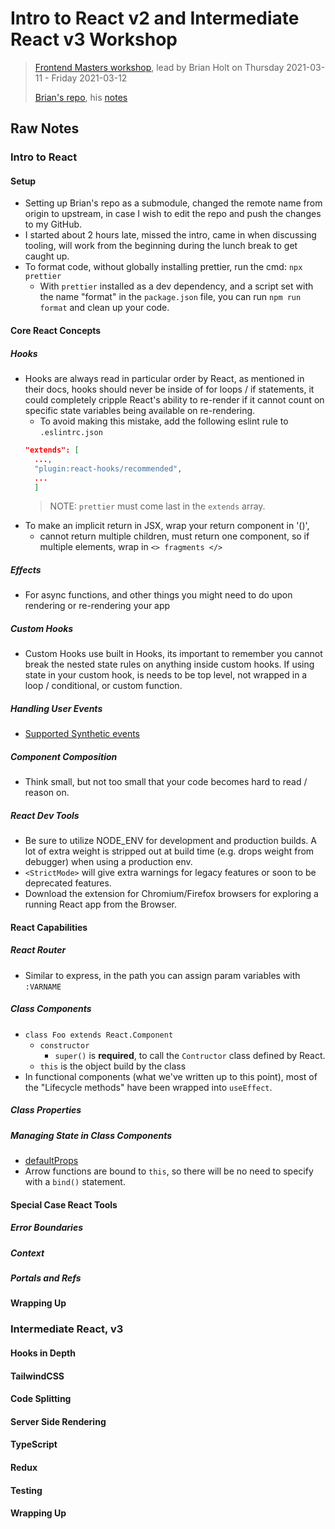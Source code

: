 # Intro to React v2 and Intermediate React v3 Workshop
> [Frontend Masters workshop](https://frontendmasters.com/workshops/complete-react-v6/), lead by Brian Holt on Thursday 2021-03-11 - Friday 2021-03-12
>
> [Brian's repo](https://github.com/btholt/citr-v6-project), his [notes](https://btholt.github.io/complete-intro-to-react-v6/)

## Raw Notes
### Intro to React
#### Setup
- Setting up Brian's repo as a submodule, changed the remote name from origin to upstream, in case I wish to edit the repo and push the changes to my GitHub.
- I started about 2 hours late, missed the intro, came in when discussing tooling, will work from the beginning during the lunch break to get caught up.
- To format code, without globally installing prettier, run the cmd: `npx prettier`
  - With `prettier` installed as a dev dependency, and a script set with the name "format" in the `package.json` file, you can run `npm run format` and clean up your code.

#### Core React Concepts
##### Hooks
- Hooks are always read in particular order by React, as mentioned in their docs, hooks should never be inside of for loops / if statements, it could completely cripple React's ability to re-render if it cannot count on specific state variables being available on re-rendering.
  - To avoid making this mistake, add the following eslint rule to `.eslintrc.json`
  ```json
  "extends": [
    ...,
    "plugin:react-hooks/recommended",
    ...
    ]
  ```
  > NOTE: `prettier` must come last in the `extends` array.
- To make an implicit return in JSX, wrap your return component in '()',
  - cannot return multiple children, must return one component, so if multiple elements, wrap in `<> fragments </>`

##### Effects
- For async functions, and other things you might need to do upon rendering or re-rendering your app

##### Custom Hooks
- Custom Hooks use built in Hooks, its important to remember you cannot break the nested state rules on anything inside custom hooks. If using state in your custom hook, is needs to be top level, not wrapped in a loop / conditional, or custom function.
##### Handling User Events
- [Supported Synthetic events](https://reactjs.org/docs/events.html#supported-events)

##### Component Composition
- Think small, but not too small that your code becomes hard to read / reason on.

##### React Dev Tools
- Be sure to utilize NODE_ENV for development and production builds. A lot of extra weight is stripped out at build time (e.g. drops weight from debugger) when using a production env.
- `<StrictMode>` will give extra warnings for legacy features or soon to be deprecated features.
- Download the extension for Chromium/Firefox browsers for exploring a running React app from the Browser.

#### React Capabilities
##### React Router
- Similar to express, in the path you can assign param variables with `:VARNAME`
##### Class Components
- `class Foo extends React.Component`
  - `constructor`
    - `super()` is **required**, to call the `Contructor` class defined by React.
  - `this` is the object build by the class
- In functional components (what we've written up to this point), most of the "Lifecycle methods" have been wrapped into `useEffect`.

##### Class Properties
##### Managing State in Class Components
- [defaultProps](https://blog.logrocket.com/a-complete-guide-to-default-props-in-react-984ea8e6972d/)
- Arrow functions are bound to `this`, so there will be no need to specify with a `bind()` statement.
#### Special Case React Tools
##### Error Boundaries
##### Context
##### Portals and Refs
#### Wrapping Up
### Intermediate React, v3
#### Hooks in Depth
#### TailwindCSS
#### Code Splitting
#### Server Side Rendering
#### TypeScript
#### Redux
#### Testing
#### Wrapping Up
